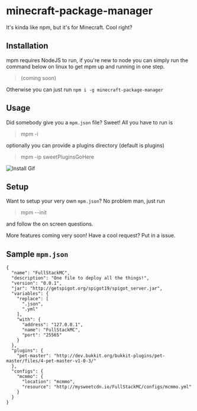 # minecraft-package-manager
It's kinda like npm, but it's for Minecraft. Cool right?

## Installation
mpm requires NodeJS to run, if you're new to node you can simply run the command
below on linux to get mpm up and running in one step.

> (coming soon)

Otherwise you can just run `npm i -g minecraft-package-manager`

## Usage
Did somebody give you a `mpm.json` file? Sweet! All you have to run is

> mpm -i

optionally you can provide a plugins directory (default is plugins)

> mpm -ip sweetPluginsGoHere

![Install Gif](https://fat.gfycat.com/ParchedRadiantApe.gif)

## Setup
Want to setup your very own `mpm.json`? No problem man, just run

> mpm --init

and follow the on screen questions.

More features coming very soon! Have a cool request? Put in a issue.

## Sample `mpm.json`

```
{
  "name": "FullStackMC",
  "description": "One file to deploy all the things!",
  "version": "0.0.1",
  "jar": "http://getspigot.org/spigot19/spigot_server.jar",
  "variables": {
    "replace": [
      ".json",
      ".yml"
    ],
    "with": {
      "address": "127.0.0.1",
      "name": "FullStackMC",
      "port": "25565"
    }
  },
  "plugins": {
    "pet-master": "http://dev.bukkit.org/bukkit-plugins/pet-master/files/4-pet-master-v1-0-3/"
  },
  "configs": {
    "mcmmo": {
      "location": "mcmmo",
      "resource": "http://mysweetcdn.io/FullStackMC/configs/mcmmo.yml"
    }
  }
}

```
